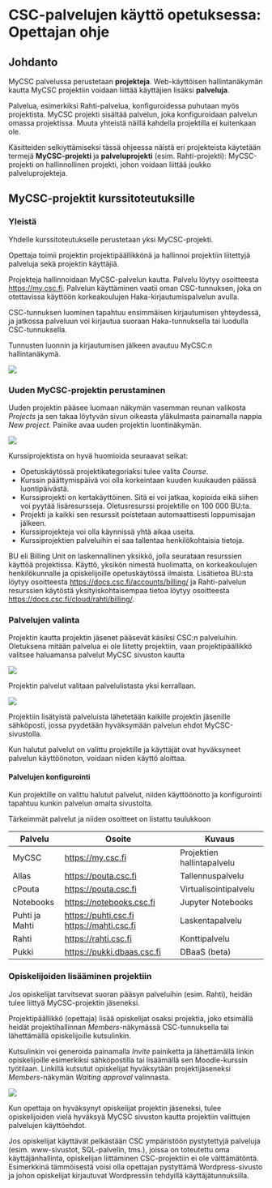 # CSC-palvelujen käyttö opetuksessa: Opettajan ohje

## Johdanto
MyCSC palvelussa perustetaan __projekteja__. Web-käyttöisen hallintanäkymän kautta MyCSC projektiin voidaan liittää käyttäjien lisäksi __palveluja__.

Palvelua, esimerkiksi Rahti-palvelua, konfiguroidessa puhutaan myös projektista.
MyCSC projekti sisältää palvelun, joka konfiguroidaan palvelun omassa projektissa. Muuta yhteistä näillä kahdella projektilla ei kuitenkaan ole.

Käsitteiden selkiyttämiseksi tässä ohjeessa näistä eri projekteista käytetään termejä __MyCSC-projekti__ ja __palveluprojekti__ (esim. Rahti-projekti): MyCSC-projekti on hallinnollinen projekti, johon voidaan liittää joukko palveluprojekteja.

## MyCSC-projektit kurssitoteutuksille

### Yleistä

Yhdelle kurssitoteutukselle perustetaan yksi MyCSC-projekti. 

Opettaja toimii projektin projektipäällikkönä ja hallinnoi projektiin liitettyjä palveluja sekä projektin käyttäjiä.

Projekteja hallinnoidaan MyCSC-palvelun kautta. Palvelu löytyy osoitteesta https://my.csc.fi. Palvelun käyttäminen vaatii oman CSC-tunnuksen, joka on otettavissa käyttöön korkeakoulujen Haka-kirjautumispalvelun avulla. 

CSC-tunnuksen luominen tapahtuu ensimmäisen kirjautumisen yhteydessä, ja jatkossa palveluun voi kirjautua suoraan Haka-tunnuksella tai luodulla CSC-tunnuksella.

Tunnusten luonnin ja kirjautumisen jälkeen avautuu MyCSC:n hallintanäkymä.

![](img/mycsc_portal.png)

### Uuden MyCSC-projektin perustaminen

Uuden projektin pääsee luomaan näkymän vasemman reunan valikosta _Projects_ ja sen takaa löytyvän sivun oikeasta yläkulmasta painamalla nappia _New project_.
Painike avaa uuden projektin luontinäkymän.

![](img/mycsc_project_creation.png)

Kurssiprojektista on hyvä huomioida seuraavat seikat:
- Opetuskäytössä projektikategoriaksi tulee valita _Course_.
-	Kurssin päättymispäivä voi olla korkeintaan kuuden kuukauden päässä luontipäivästä.
-	Kurssiprojekti on kertakäyttöinen. Sitä ei voi jatkaa, kopioida eikä siihen voi pyytää lisäresursseja. Oletusresurssi projektille on 100 000 BU:ta.
- Projekti ja kaikki sen resurssit poistetaan automaattisesti loppumisajan jälkeen.
-	Kurssiprojekteja voi olla käynnissä yhtä aikaa useita.
-	Kurssiprojektien palveluihin ei saa tallentaa henkilökohtaisia tietoja.

BU eli Billing Unit on laskennallinen yksikkö, jolla seurataan resurssien käyttöä projektissa. Käyttö, yksikön nimestä huolimatta, on korkeakoulujen henkilökunnalle ja opiskelijoille opetuskäytössä ilmaista.
Lisätietoa BU:sta löytyy osoitteesta https://docs.csc.fi/accounts/billing/ ja Rahti-palvelun resurssien käytöstä yksityiskohtaisempaa tietoa löytyy osoitteesta https://docs.csc.fi/cloud/rahti/billing/.

### Palvelujen valinta

Projektin kautta projektin jäsenet pääsevät käsiksi CSC:n palveluihin. Oletuksena mitään palvelua ei ole liitetty projektiin, vaan projektipäällikkö valitsee haluamansa palvelut MyCSC sivuston kautta 

![](img/mycsc_project_services.png)

Projektin palvelut valitaan palvelulistasta yksi kerrallaan.

![](img/mycsc_project_add_rahti.png) 

Projektiin lisätyistä palveluista lähetetään kaikille projektin jäsenille sähköposti, jossa pyydetään hyväksymään palvelun ehdot MyCSC-sivustolla.

Kun halutut palvelut on valittu projektille ja käyttäjät ovat hyväksyneet palvelun käyttöönoton, voidaan niiden käyttö aloittaa.

#### Palvelujen konfigurointi

Kun projektille on valittu halutut palvelut, niiden käyttöönotto ja konfigurointi tapahtuu kunkin palvelun omalta sivustolta. 

Tärkeimmät palvelut ja niiden osoitteet on listattu taulukkoon

| Palvelu	| Osoite |	Kuvaus |
| ------- |------- | ------- |
| MyCSC	| https://my.csc.fi | Projektien hallintapalvelu |
| Allas	| https://pouta.csc.fi | Tallennuspalvelu |
| cPouta | https://pouta.csc.fi | Virtualisointipalvelu |
| Notebooks	| https://notebooks.csc.fi | Jupyter Notebooks |
| Puhti ja Mahti | https://puhti.csc.fi https://mahti.csc.fi | Laskentapalvelu |
| Rahti	| https://rahti.csc.fi | Konttipalvelu |
| Pukki	| https://pukki.dbaas.csc.fi | DBaaS (beta) |

### Opiskelijoiden lisääminen projektiin

Jos opiskelijat tarvitsevat suoran pääsyn palveluihin (esim. Rahti), heidän tulee liittyä MyCSC-projektin jäseneksi.

Projektipäällikkö (opettaja) lisää opiskelijat osaksi projektia, joko etsimällä heidät projektihallinnan _Members_-näkymässä CSC-tunnuksella tai lähettämällä opiskelijoille kutsulinkin.

Kutsulinkin voi generoida painamalla _Invite_ painiketta ja lähettämällä linkin opiskelijoille esimerkiksi sähköpostilla tai lisäämällä sen Moodle-kurssin työtilaan. Linkillä kutsutut opiskelijat hyväksytään projektijäseneksi _Members_-näkymän _Waiting approval_ valinnasta.

![](img/mycsc_project_invitation_link.png)

Kun opettaja on hyväksynyt opiskelijat projektin jäseneksi, tulee opiskelijoiden vielä hyväksyä MyCSC sivuston kautta projektiin valittujen palvelujen käyttöehdot.

Jos opiskelijat käyttävät pelkästään CSC ympäristöön pystytettyjä palveluja (esim. www-sivustot, SQL-palvelin, tms.), joissa on toteutettu oma käyttäjänhallinta, opiskelijan liittäminen CSC-projektiin ei ole välttämätöntä. Esimerkkinä tämmöisestä voisi olla opettajan pystyttämä Wordpress-sivusto ja johon opiskelijat kirjautuvat Wordpressiin tehdyillä käyttäjätunnuksilla.


